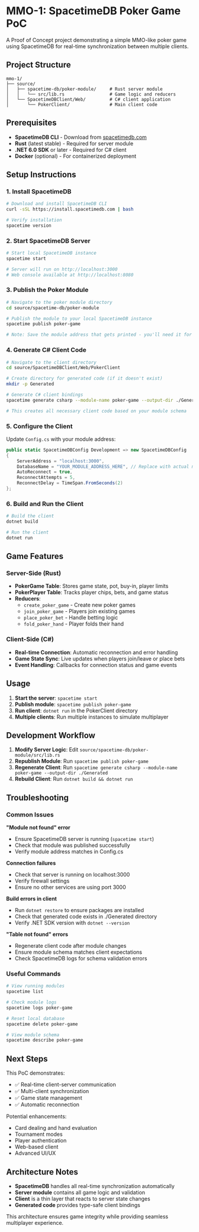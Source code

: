 # MMO-1: SpacetimeDB Poker Game PoC

A Proof of Concept project demonstrating a simple MMO-like poker game using SpacetimeDB for real-time synchronization between multiple clients.

## Project Structure

```
mmo-1/
├── source/
│   ├── spacetime-db/poker-module/     # Rust server module
│   │   └── src/lib.rs                 # Game logic and reducers
│   └── SpacetimeDBClient/Web/         # C# client application
│       └── PokerClient/               # Main client code
```

## Prerequisites

- **SpacetimeDB CLI** - Download from [spacetimedb.com](https://spacetimedb.com)
- **Rust** (latest stable) - Required for server module
- **.NET 6.0 SDK** or later - Required for C# client
- **Docker** (optional) - For containerized deployment

## Setup Instructions

### 1. Install SpacetimeDB

```bash
# Download and install SpacetimeDB CLI
curl -sSL https://install.spacetimedb.com | bash

# Verify installation
spacetime version
```

### 2. Start SpacetimeDB Server

```bash
# Start local SpacetimeDB instance
spacetime start

# Server will run on http://localhost:3000
# Web console available at http://localhost:8080
```

### 3. Publish the Poker Module

```bash
# Navigate to the poker module directory
cd source/spacetime-db/poker-module

# Publish the module to your local SpacetimeDB instance
spacetime publish poker-game

# Note: Save the module address that gets printed - you'll need it for the client
```

### 4. Generate C# Client Code

```bash
# Navigate to the client directory
cd source/SpacetimeDBClient/Web/PokerClient

# Create directory for generated code (if it doesn't exist)
mkdir -p Generated

# Generate C# client bindings
spacetime generate csharp --module-name poker-game --output-dir ./Generated

# This creates all necessary client code based on your module schema
```

### 5. Configure the Client

Update `Config.cs` with your module address:

```csharp
public static SpacetimeDBConfig Development => new SpacetimeDBConfig
{
    ServerAddress = "localhost:3000",
    DatabaseName = "YOUR_MODULE_ADDRESS_HERE", // Replace with actual module address
    AutoReconnect = true,
    ReconnectAttempts = 5,
    ReconnectDelay = TimeSpan.FromSeconds(2)
};
```

### 6. Build and Run the Client

```bash
# Build the client
dotnet build

# Run the client
dotnet run
```

## Game Features

### Server-Side (Rust)
- **PokerGame Table**: Stores game state, pot, buy-in, player limits
- **PokerPlayer Table**: Tracks player chips, bets, and game status
- **Reducers**:
  - `create_poker_game` - Create new poker games
  - `join_poker_game` - Players join existing games
  - `place_poker_bet` - Handle betting logic
  - `fold_poker_hand` - Player folds their hand

### Client-Side (C#)
- **Real-time Connection**: Automatic reconnection and error handling
- **Game State Sync**: Live updates when players join/leave or place bets
- **Event Handling**: Callbacks for connection status and game events

## Usage

1. **Start the server**: `spacetime start`
2. **Publish module**: `spacetime publish poker-game`
3. **Run client**: `dotnet run` in the PokerClient directory
4. **Multiple clients**: Run multiple instances to simulate multiplayer

## Development Workflow

1. **Modify Server Logic**: Edit `source/spacetime-db/poker-module/src/lib.rs`
2. **Republish Module**: Run `spacetime publish poker-game`
3. **Regenerate Client**: Run `spacetime generate csharp --module-name poker-game --output-dir ./Generated`
4. **Rebuild Client**: Run `dotnet build && dotnet run`

## Troubleshooting

### Common Issues

**"Module not found" error**
- Ensure SpacetimeDB server is running (`spacetime start`)
- Check that module was published successfully
- Verify module address matches in Config.cs

**Connection failures**
- Check that server is running on localhost:3000
- Verify firewall settings
- Ensure no other services are using port 3000

**Build errors in client**
- Run `dotnet restore` to ensure packages are installed
- Check that generated code exists in ./Generated directory
- Verify .NET SDK version with `dotnet --version`

**"Table not found" errors**
- Regenerate client code after module changes
- Ensure module schema matches client expectations
- Check SpacetimeDB logs for schema validation errors

### Useful Commands

```bash
# View running modules
spacetime list

# Check module logs
spacetime logs poker-game

# Reset local database
spacetime delete poker-game

# View module schema
spacetime describe poker-game
```

## Next Steps

This PoC demonstrates:
- ✅ Real-time client-server communication
- ✅ Multi-client synchronization
- ✅ Game state management
- ✅ Automatic reconnection

Potential enhancements:
- Card dealing and hand evaluation
- Tournament modes
- Player authentication
- Web-based client
- Advanced UI/UX

## Architecture Notes

- **SpacetimeDB** handles all real-time synchronization automatically
- **Server module** contains all game logic and validation
- **Client** is a thin layer that reacts to server state changes
- **Generated code** provides type-safe client bindings

This architecture ensures game integrity while providing seamless multiplayer experience.
